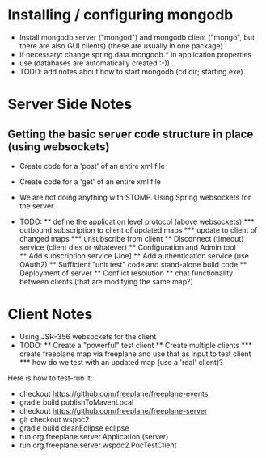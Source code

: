 # Installing / configuring mongodb
* Install mongodb server ("mongod") and mongodb client ("mongo", but there are also GUI clients)
  (these are usually in one package)
* if necessary: change spring.data.mongodb.* in application.properties
* use (databases are automatically created :-))
* TODO: add notes about how to start mongodb (cd dir; starting exe)

# Server Side Notes

## Getting the basic server code structure in place (using websockets)
* Create code for a 'post' of an entire xml file
* Create code for a 'get' of an entire xml file

* We are not doing anything with STOMP.  Using Spring websockets for the server.

* TODO:
** define the application level protocol (above websockets)
*** outbound subscription to client of updated maps
*** update to client of changed maps
*** unsubscribe from client
** Disconnect (timeout) service (client dies or whatever)
** Configuration and Admin tool  
** Add subscription service [Joe]
** Add authentication service (use OAuth2)
** Sufficient "unit test" code and stand-alone build code
** Deployment of server
** Conflict resolution
** chat functionality between clients (that are modifying the same map?)

# Client Notes
* Using JSR-356 websockets for the client
* TODO:
** Create a "powerful" test client
** Create multiple clients
*** create freeplane map via freeplane and use that as input to test client
*** how do we test with an updated map (use a 'real' client)?

Here is how to test-run it:

- checkout https://github.com/freeplane/freeplane-events
- gradle build publishToMavenLocal
- checkout https://github.com/freeplane/freeplane-server
- git checkout wspoc2
- gradle build cleanEclipse eclipse
- run org.freeplane.server.Application (server)
- run org.freeplane.server.wspoc2.PocTestClient

